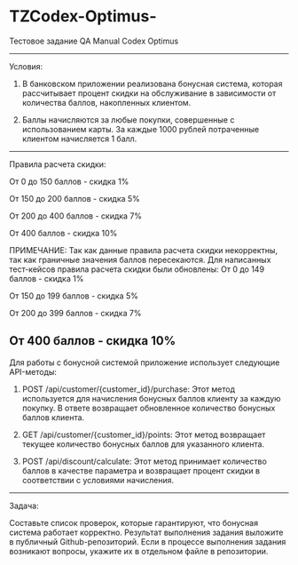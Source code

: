 # TZCodex-Optimus-
Тестовое задание QA Manual 
 Codex Optimus 

-----------------------------------

Условия: 

1) В банковском приложении реализована бонусная система, которая рассчитывает процент скидки на обслуживание в зависимости от количества баллов, накопленных клиентом. 

2) Баллы начисляются за любые покупки, совершенные с использованием карты. За каждые 1000 рублей потраченные клиентом начисляется 1 балл. 
----------------------------------


Правила расчета скидки: 

От 0 до 150 баллов - скидка 1%

От 150 до 200 баллов - скидка 5%

От 200 до 400 баллов - скидка 7%

От 400 баллов - скидка 10%

ПРИМЕЧАНИЕ:
Так как данные правила расчета скидки некорректны, так как граничные значения баллов пересекаются.
Для написанных тест-кейсов правила расчета скидки были обновлены:
От 0 до 149 баллов - скидка 1%

От 150 до 199 баллов - скидка 5%

От 200 до 399 баллов - скидка 7%

От 400 баллов - скидка 10%
-----------------------------------


Для работы с бонусной системой приложение использует следующие API-методы:

1) POST /api/customer/{customer_id}/purchase: Этот метод используется для начисления бонусных баллов клиенту за каждую покупку. В ответе возвращает обновленное количество бонусных баллов клиента.

2) GET /api/customer/{customer_id}/points: Этот метод возвращает текущее количество бонусных баллов для указанного клиента.

3) POST /api/discount/calculate: Этот метод принимает количество баллов в качестве параметра и возвращает процент скидки в соответствии с условиями начисления.
-----------------------------------

Задача:

Составьте список проверок, которые гарантируют, что бонусная система работает корректно.
Результат выполнения задания выложите в публичный Github-репозиторий.
Если в процессе выполнения задания возникают вопросы, укажите их в отдельном файле в репозитории.
